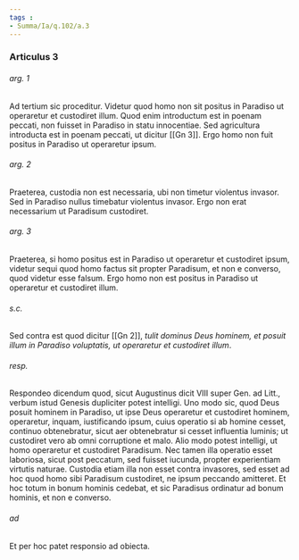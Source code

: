 ```yaml
---
tags : 
- Summa/Ia/q.102/a.3
---
```


### Articulus 3

###### arg. 1
Ad tertium sic proceditur. Videtur quod homo non sit positus in Paradiso ut operaretur et custodiret illum. Quod enim introductum est in poenam peccati, non fuisset in Paradiso in statu innocentiae. Sed agricultura introducta est in poenam peccati, ut dicitur [[Gn 3]]. Ergo homo non fuit positus in Paradiso ut operaretur ipsum.

###### arg. 2
Praeterea, custodia non est necessaria, ubi non timetur violentus invasor. Sed in Paradiso nullus timebatur violentus invasor. Ergo non erat necessarium ut Paradisum custodiret.

###### arg. 3
Praeterea, si homo positus est in Paradiso ut operaretur et custodiret ipsum, videtur sequi quod homo factus sit propter Paradisum, et non e converso, quod videtur esse falsum. Ergo homo non est positus in Paradiso ut operaretur et custodiret illum.

###### s.c.
Sed contra est quod dicitur [[Gn 2]], *tulit dominus Deus hominem, et posuit illum in Paradiso voluptatis, ut operaretur et custodiret illum*.

###### resp.
Respondeo dicendum quod, sicut Augustinus dicit VIII super Gen. ad Litt., verbum istud Genesis dupliciter potest intelligi. Uno modo sic, quod Deus posuit hominem in Paradiso, ut ipse Deus operaretur et custodiret hominem, operaretur, inquam, iustificando ipsum, cuius operatio si ab homine cesset, continuo obtenebratur, sicut aer obtenebratur si cesset influentia luminis; ut custodiret vero ab omni corruptione et malo. Alio modo potest intelligi, ut homo operaretur et custodiret Paradisum. Nec tamen illa operatio esset laboriosa, sicut post peccatum, sed fuisset iucunda, propter experientiam virtutis naturae. Custodia etiam illa non esset contra invasores, sed esset ad hoc quod homo sibi Paradisum custodiret, ne ipsum peccando amitteret. Et hoc totum in bonum hominis cedebat, et sic Paradisus ordinatur ad bonum hominis, et non e converso.

###### ad 
Et per hoc patet responsio ad obiecta.

